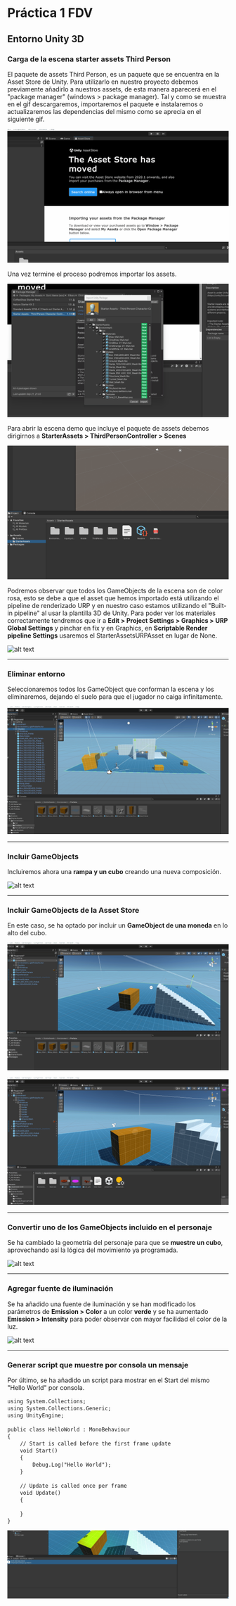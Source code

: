 # Práctica 1 FDV
## Entorno Unity 3D

### Carga de la escena starter assets Third Person
El paquete de assets Third Person, es un paquete que se encuentra en la Asset Store de Unity. Para utilizarlo en nuestro proyecto debemos previamente añadirlo a nuestros assets, de esta manera aparecerá en el "package manager" (windows > package manager). Tal y como se muestra en el gif descargaremos, importaremos el paquete e instalaremos o actualizaremos las dependencias del mismo como se aprecia en el siguiente gif.

![alt text](https://github.com/alu0101030531/FDV_Practicas/blob/main/FDV_Prac1.1/Readme_Images/1.gif "Importacion")

Una vez termine el proceso podremos importar los assets.

![alt text](https://github.com/alu0101030531/FDV_Practicas/blob/main/FDV_Prac1.1/Readme_Images/1.2.gif "Importacion")

Para abrir la escena demo que incluye el paquete de assets debemos dirigirnos a **StarterAssets > ThirdPersonController > Scenes**

![alt text](https://github.com/alu0101030531/FDV_Practicas/blob/main/FDV_Prac1.1/Readme_Images/1.3.gif "Escena")

Podremos observar que todos los GameObjects de la escena son de color rosa, esto se debe a que el asset que hemos importado está utilizando el pipeline de renderizado URP y en nuestro caso estamos utilizando el "Built-in pipeline" al usar la plantilla 3D de Unity. Para poder ver los materiales correctamente tendremos que ir a **Edit > Project Settings > Graphics > URP Global Settings** y pinchar en fix y en Graphics, en **Scriptable Render pipeline Settings** usaremos el StarterAssetsURPAsset en lugar de None.

![alt text](https://github.com/alu0101030531/FDV_Practicas/blob/main/FDV_Prac1.1/Readme_Images/1.4.gif "Rendering")

---
### Eliminar entorno
Seleccionaremos todos los GameObject que conforman la escena y los eliminaremos, dejando el suelo para que el jugador no caiga infinitamente.

![alt text](https://github.com/alu0101030531/FDV_Practicas/blob/main/FDV_Prac1.1/Readme_Images/2.gif "Removing environment")

---
### Incluir GameObjects
Incluiremos ahora una **rampa y un cubo** creando una nueva composición.

![alt text](https://github.com/alu0101030531/FDV_Practicas/blob/main/FDV_Prac1.1/Readme_Images/3.gif "Adding GameObjects")

---
### Incluir GameObjects de la Asset Store
En este caso, se ha optado por incluir un **GameObject de una moneda** en lo alto del cubo.

![alt text](https://github.com/alu0101030531/FDV_Practicas/blob/main/FDV_Prac1.1/Readme_Images/4.gif "Importing Coin")

![alt text](https://github.com/alu0101030531/FDV_Practicas/blob/main/FDV_Prac1.1/Readme_Images/4.1.gif "Adding Coin")

---
### Convertir uno de los GameObjects incluido en el personaje
Se ha cambiado la geometría del personaje para que se **muestre un cubo**, aprovechando así la lógica del movimiento ya programada.

![alt text](https://github.com/alu0101030531/FDV_Practicas/blob/main/FDV_Prac1.1/Readme_Images/5.gif "Cube Moving")

---
### Agregar fuente de iluminación
Se ha añadido una fuente de iluminación y se han modificado los parámetros de **Emission > Color** a un color **verde** y se ha aumentado **Emission > Intensity** para poder observar con mayor facilidad el color de la luz.

![alt text](https://github.com/alu0101030531/FDV_Practicas/blob/main/FDV_Prac1.1/Readme_Images/6.gif "Luz")

---
### Generar script que muestre por consola un mensaje
Por último, se ha añadido un script para mostrar en el Start del mismo "Hello World" por consola.

```
using System.Collections;
using System.Collections.Generic;
using UnityEngine;

public class HelloWorld : MonoBehaviour
{
    // Start is called before the first frame update
    void Start()
    {
        Debug.Log("Hello World");
    }

    // Update is called once per frame
    void Update()
    {
     
    }
}
```

![alt text](https://github.com/alu0101030531/FDV_Practicas/blob/main/FDV_Prac1.1/Readme_Images/7.gif "Script")
